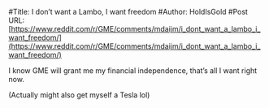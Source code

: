 #Title: I don’t want a Lambo, I want freedom
#Author: HoldIsGold
#Post URL: [https://www.reddit.com/r/GME/comments/mdaijm/i_dont_want_a_lambo_i_want_freedom/](https://www.reddit.com/r/GME/comments/mdaijm/i_dont_want_a_lambo_i_want_freedom/)


I know GME will grant me my financial independence, that’s all I want right now.

(Actually might also get myself a Tesla lol)